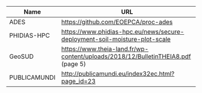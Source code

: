 |Name                                  | URL                                                                                                    
|--------------------------------------|--------------------------------------------------------------------------------------------------------
|ADES|https://github.com/EOEPCA/proc-ades|
|PHIDIAS-HPC|https://www.phidias-hpc.eu/news/secure-deployment-soil-moisture-plot-scale
|GeoSUD|https://www.theia-land.fr/wp-content/uploads/2018/12/BulletinTHEIA8.pdf (page 5)
|PUBLICAMUNDI|http://publicamundi.eu/index32ec.html?page_id=23
